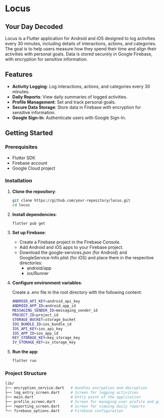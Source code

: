 # Locus

## Your Day Decoded

Locus is a Flutter application for Android and iOS designed to log activities every 30 minutes, including details of interactions, actions, and categories. The goal is to help users measure how they spend their time and align their activities with personal goals. Data is stored securely in Google Firebase, with encryption for sensitive information.

## Features

- **Activity Logging**: Log interactions, actions, and categories every 30 minutes.
- **Daily Reports**: View daily summaries of logged activities.
- **Profile Management**: Set and track personal goals.
- **Secure Data Storage**: Store data in Firebase with encryption for sensitive information.
- **Google Sign-In**: Authenticate users with Google Sign-In.

## Getting Started

### Prerequisites

- Flutter SDK
- Firebase account
- Google Cloud project

### Installation

1. **Clone the repository**:

   ```sh
   git clone https://github.com/your-repository/locus.git
   cd locus

2. **Install dependencies**:

    ```sh
    flutter pub get

3. **Set up Firebase**:

    - Create a Firebase project in the Firebase Console.
    - Add Android and iOS apps to your Firebase project.
    - Download the google-services.json (for Android) and GoogleService-Info.plist (for iOS) and place them in the respective directories:
      - android/app
      - ios/Runner

4. **Configure environment variables**:

    Create a .env file in the root directory with the following content:

    ```sh
    ANDROID_API_KEY=android_api_key
   ANDROID_APP_ID=android_app_id
   MESSAGING_SENDER_ID=messaging_sender_id
   PROJECT_ID=project_id
   STORAGE_BUCKET=storage_bucket
   IOS_BUNDLE_ID=ios_bundle_id
   IOS_API_KEY=ios_api_key
   IOS_APP_ID=ios_app_id
   KEY_STORAGE_KEY=key_storage_key
   IV_STORAGE_KEY=iv_storage_key

5. **Run the app**:

    ```sh
    flutter run

### Project Structure

```sh
lib/
├── encryption_service.dart   # Handles encryption and decryption
├── log_entry_screen.dart     # Screen for logging activities
├── main.dart                 # Entry point of the application
├── profile_screen.dart       # Screen for managing user profile and goals
├── reporting_screen.dart     # Screen for viewing daily reports
└── firebase_options.dart     # Firebase configuration
